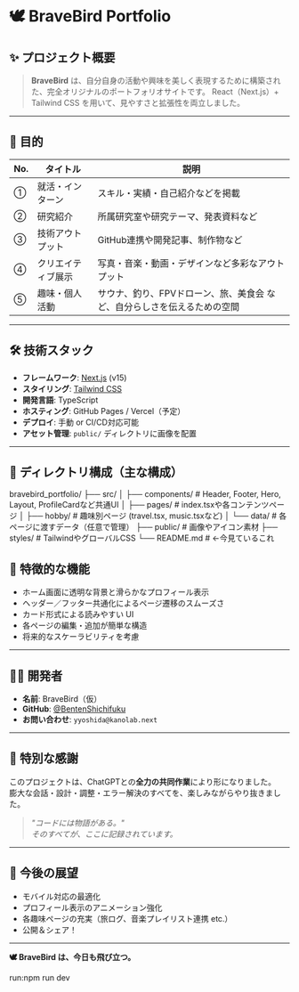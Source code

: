 # 🕊️ BraveBird Portfolio

## ✨ プロジェクト概要

> **BraveBird** は、自分自身の活動や興味を美しく表現するために構築された、完全オリジナルのポートフォリオサイトです。
> React（Next.js）+ Tailwind CSS を用いて、見やすさと拡張性を両立しました。

---

## 🎯 目的

| No. | タイトル       | 説明                                                                 |
|-----|----------------|----------------------------------------------------------------------|
| ①   | 就活・インターン | スキル・実績・自己紹介などを掲載                                     |
| ②   | 研究紹介         | 所属研究室や研究テーマ、発表資料など                                 |
| ③   | 技術アウトプット   | GitHub連携や開発記事、制作物など                                      |
| ④   | クリエイティブ展示 | 写真・音楽・動画・デザインなど多彩なアウトプット                       |
| ⑤   | 趣味・個人活動     | サウナ、釣り、FPVドローン、旅、美食会 など、自分らしさを伝えるための空間 |

---

## 🛠 技術スタック

- **フレームワーク**: [Next.js](https://nextjs.org/) (v15)
- **スタイリング**: [Tailwind CSS](https://tailwindcss.com/)
- **開発言語**: TypeScript
- **ホスティング**: GitHub Pages / Vercel（予定）
- **デプロイ**: 手動 or CI/CD対応可能
- **アセット管理**: `public/` ディレクトリに画像を配置

---

## 🔧 ディレクトリ構成（主な構成）

bravebird_portfolio/
├── src/
│ ├── components/ # Header, Footer, Hero, Layout, ProfileCardなど共通UI
│ ├── pages/ # index.tsxや各コンテンツページ
│ ├── hobby/ # 趣味別ページ (travel.tsx, music.tsxなど)
│ └── data/ # 各ページに渡すデータ（任意で管理）
├── public/ # 画像やアイコン素材
├── styles/ # TailwindやグローバルCSS
└── README.md # ←今見ているこれ

## 📸 特徴的な機能

- ホーム画面に透明な背景と滑らかなプロフィール表示
- ヘッダー／フッター共通化によるページ遷移のスムーズさ
- カード形式による読みやすい UI
- 各ページの編集・追加が簡単な構造
- 将来的なスケーラビリティを考慮

---

## 🧑‍💻 開発者

- **名前**: BraveBird（仮）
- **GitHub**: [@BentenShichifuku](https://github.com/BentenShichifuku)
- **お問い合わせ**: `yyoshida@kanolab.next`

---

## 🤝 特別な感謝

このプロジェクトは、ChatGPTとの**全力の共同作業**により形になりました。  
膨大な会話・設計・調整・エラー解決のすべてを、楽しみながらやり抜きました。

> _"コードには物語がある。"_  
> _そのすべてが、ここに記録されています。_

---

## 🚀 今後の展望

- モバイル対応の最適化
- プロフィール表示のアニメーション強化
- 各趣味ページの充実（旅ログ、音楽プレイリスト連携 etc.）
- 公開＆シェア！

---

**🕊️ BraveBird は、今日も飛び立つ。**

run:npm run dev
